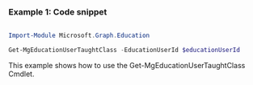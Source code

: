 ### Example 1: Code snippet

```powershell

Import-Module Microsoft.Graph.Education

Get-MgEducationUserTaughtClass -EducationUserId $educationUserId

```
This example shows how to use the Get-MgEducationUserTaughtClass Cmdlet.

